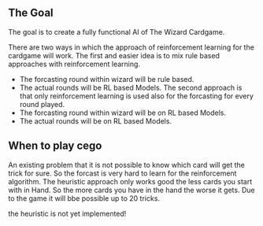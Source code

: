 ## The Goal

The goal is to create a fully functional AI of The Wizard Cardgame. 

There are two ways in which the approach of reinforcement learning for the cardgame will work. 
The first and easier idea is to mix rule based approaches with reinforcement learning. 
* The forcasting round within wizard will be rule based.
* The actual rounds will be RL based Models.
The second approach is that only reinforcement learning is used also for the forcasting for every round played.
* The forcasting round within wizard will be on RL based Models.
* The actual rounds will be on RL based Models.

## When to play cego

An existing problem that it is not possible to know which card will get the trick for sure. So the forcast is very hard to learn for the reinforcement algorithm. The heuristic approach only works good the less cards you start with in Hand. So the more cards you have in the hand the worse it gets. Due to the game it will bbe possible up to 20 tricks.

the heuristic is not yet implemented!